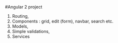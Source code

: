 #Angular 2 project

1. Routing,
2. Components : grid, edit (form), navbar, search etc.
3. Models,
4. Simple validations,
5. Services
